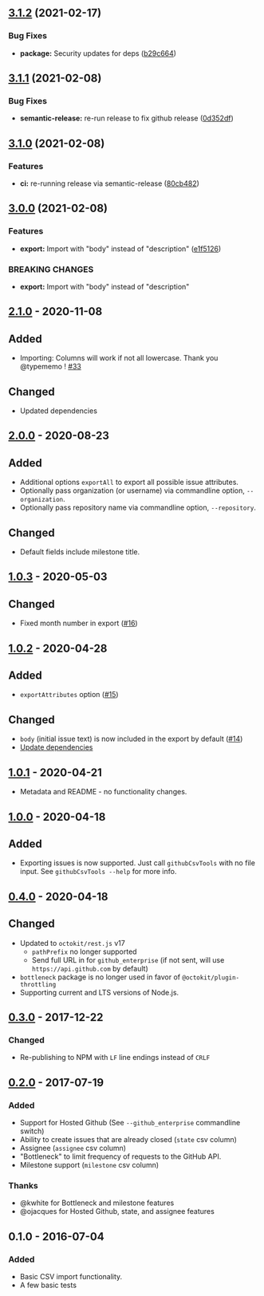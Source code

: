 ## [3.1.2](https://github.com/gavinr/github-csv-tools/compare/v3.1.1...v3.1.2) (2021-02-17)


### Bug Fixes

* **package:** Security updates for deps ([b29c664](https://github.com/gavinr/github-csv-tools/commit/b29c66476f2eb8f025be8aba11cd5e4c92525e67))

## [3.1.1](https://github.com/gavinr/github-csv-tools/compare/v3.1.0...v3.1.1) (2021-02-08)


### Bug Fixes

* **semantic-release:** re-run release to fix github release ([0d352df](https://github.com/gavinr/github-csv-tools/commit/0d352dfe2e8b57ddc8ccfb25c6984d164ba9d5f4))

## [3.1.0](https://github.com/gavinr/github-csv-tools/compare/v3.0.0...v3.1.0) (2021-02-08)


### Features

* **ci:** re-running release via semantic-release ([80cb482](https://github.com/gavinr/github-csv-tools/commit/80cb482b886747fd672c9373340fc678997731df))

## [3.0.0](https://github.com/gavinr/github-csv-tools/compare/v2.1.0...v3.0.0) (2021-02-08)


### Features

* **export:** Import with "body" instead of "description" ([e1f5126](https://github.com/gavinr/github-csv-tools/commit/e1f512694832833a792c05e5dd0c851001cc3b1f))


### BREAKING CHANGES

* **export:** Import with "body" instead of "description"

## [2.1.0] - 2020-11-08

## Added

- Importing: Columns will work if not all lowercase. Thank you @typememo ! [#33](https://github.com/gavinr/github-csv-tools/pull/33)

## Changed

- Updated dependencies

## [2.0.0] - 2020-08-23

## Added

- Additional options `exportAll` to export all possible issue attributes.
- Optionally pass organization (or username) via commandline option, `--organization`.
- Optionally pass repository name via commandline option, `--repository`.

## Changed

- Default fields include milestone title. 

## [1.0.3] - 2020-05-03

## Changed

- Fixed month number in export ([#16](https://github.com/gavinr/github-csv-tools/pull/16))

## [1.0.2] - 2020-04-28

## Added

- `exportAttributes` option ([#15](https://github.com/gavinr/github-csv-tools/pull/15))

## Changed

- `body` (initial issue text) is now included in the export by default ([#14](https://github.com/gavinr/github-csv-tools/issues/14))
- [Update dependencies](https://github.com/gavinr/github-csv-tools/commit/9ab2b1e47a7c7fa40149a36af03625d80738f887)

## [1.0.1] - 2020-04-21

- Metadata and README - no functionality changes.

## [1.0.0] - 2020-04-18

## Added
- Exporting issues is now supported. Just call `githubCsvTools` with no file input. See `githubCsvTools --help` for more info.

## [0.4.0] - 2020-04-18

## Changed
- Updated to `octokit/rest.js` v17
  - `pathPrefix` no longer supported
  - Send full URL in for `github_enterprise` (if not sent, will use `https://api.github.com` by default)
- `bottleneck` package is no longer used in favor of `@octokit/plugin-throttling`
- Supporting current and LTS versions of Node.js.

## [0.3.0] - 2017-12-22
### Changed
- Re-publishing to NPM with `LF` line endings instead of `CRLF`


## [0.2.0] - 2017-07-19
### Added
- Support for Hosted Github (See `--github_enterprise` commandline switch)
- Ability to create issues that are already closed (`state` csv column)
- Assignee (`assignee` csv column)
- "Bottleneck" to limit frequency of requests to the GitHub API.
- Milestone support (`milestone` csv column)


### Thanks
- @kwhite for Bottleneck and milestone features
- @ojacques for Hosted Github, state, and assignee features

## 0.1.0 - 2016-07-04
### Added
- Basic CSV import functionality.
- A few basic tests

[Unreleased]: https://github.com/gavinr/github-csv-tools/compare/v2.1.0...HEAD
[2.1.0]: https://github.com/gavinr/github-csv-tools/compare/v2.0.0...v2.1.0
[2.0.0]: https://github.com/gavinr/github-csv-tools/compare/v1.0.3...v2.0.0
[1.0.3]: https://github.com/gavinr/github-csv-tools/compare/v1.0.2...v1.0.3
[1.0.2]: https://github.com/gavinr/github-csv-tools/compare/v1.0.1...v1.0.2
[1.0.1]: https://github.com/gavinr/github-csv-tools/compare/v1.0.0...v1.0.1
[1.0.0]: https://github.com/gavinr/github-csv-tools/compare/v0.4.0...v1.0.0
[0.4.0]: https://github.com/gavinr/github-csv-tools/compare/V0.3.0...v0.4.0
[0.3.0]: https://github.com/gavinr/github-csv-tools/compare/v0.2.0...V0.3.0
[0.2.0]: https://github.com/gavinr/github-csv-tools/compare/v0.1.0...v0.2.0
